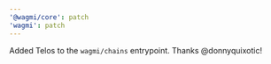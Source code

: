 ```yaml
---
'@wagmi/core': patch
'wagmi': patch
---
```


Added Telos to the `wagmi/chains` entrypoint. Thanks @donnyquixotic!
